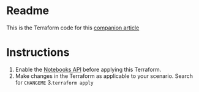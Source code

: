 # Readme
This is the Terraform code for this [companion article]()



# Instructions
1. Enable the [Notebooks API](https://console.cloud.google.com/marketplace/product/google/notebooks.googleapis.com) before applying this Terraform.
2. Make changes in the Terraform as applicable to your scenario. Search for `CHANGEME`
3.`terraform apply`